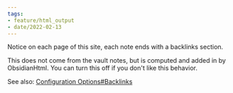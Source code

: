 ```yaml
---
tags:
- feature/html_output
- date/2022-02-13
---
```

   
Notice on each page of this site, each note ends with a backlinks section.    
   
This does not come from the vault notes, but is computed and added in by ObsidianHtml. You can turn this off if you don't like this behavior.   
   
See also: [Configuration Options#Backlinks](../../Configurations/Configuration%20Options.md#backlinks)